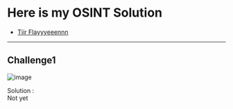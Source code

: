 # Here is my OSINT Solution
- [Tiir Flayyyeeennn](#challenge1)


---
## Challenge1

![image](https://github.com/user-attachments/assets/87f48be4-ef19-44fd-9cd8-9966a535794a)

Solution : 	<br />
Not yet



